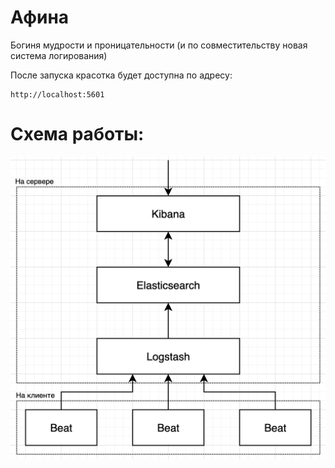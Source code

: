 # Афина
Богиня мудрости и проницательности (и по совместительству новая система логирования)

После запуска красотка будет доступна по адресу:
```
http://localhost:5601
```
# Схема работы:
![img.png](img.png)
